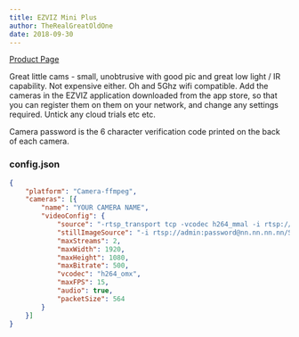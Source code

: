 ```yaml
---
title: EZVIZ Mini Plus
author: TheRealGreatOldOne
date: 2018-09-30
---
```

[Product Page](https://www.ezvizlife.com/uk/product/mini-plus/916)

Great little cams - small, unobtrusive with good pic and great low light / IR capability. Not expensive either. Oh and 5Ghz wifi compatible. Add the cameras in the EZVIZ application downloaded from the app store, so that you can register them on them on your network, and change any settings required. Untick any cloud trials etc etc.

Camera password is the 6 character verification code printed on the back of each camera.

### config.json

```json
{
	"platform": "Camera-ffmpeg",
	"cameras": [{
		"name": "YOUR CAMERA NAME",
		"videoConfig": {
			"source": "-rtsp_transport tcp -vcodec h264_mmal -i rtsp://admin:password@nn.nn.nn.nn/Streaming/Channels/1",
			"stillImageSource": "-i rtsp://admin:password@nn.nn.nn.nn/Streaming/Channels/1/picture",
			"maxStreams": 2,
			"maxWidth": 1920,
			"maxHeight": 1080,
			"maxBitrate": 500,
			"vcodec": "h264_omx",
			"maxFPS": 15,
			"audio": true,
			"packetSize": 564
		}
	}]
}
```
